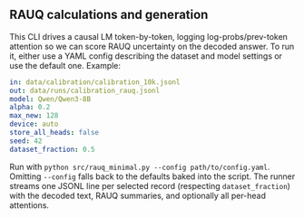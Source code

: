 ## RAUQ calculations and generation

This CLI drives a causal LM token-by-token, logging log-probs/prev-token attention so we can score RAUQ uncertainty on the decoded answer.
To run it, either use a YAML config describing the dataset and model settings or use the default one. Example:

```yaml
in: data/calibration/calibration_10k.jsonl
out: data/runs/calibration_rauq.jsonl
model: Qwen/Qwen3-8B
alpha: 0.2
max_new: 128
device: auto
store_all_heads: false
seed: 42
dataset_fraction: 0.5
```

Run with `python src/rauq_minimal.py --config path/to/config.yaml`. Omitting `--config` falls back to the defaults baked into the script. The runner streams one JSONL line per selected record (respecting `dataset_fraction`) with the decoded text, RAUQ summaries, and optionally all per-head attentions.
